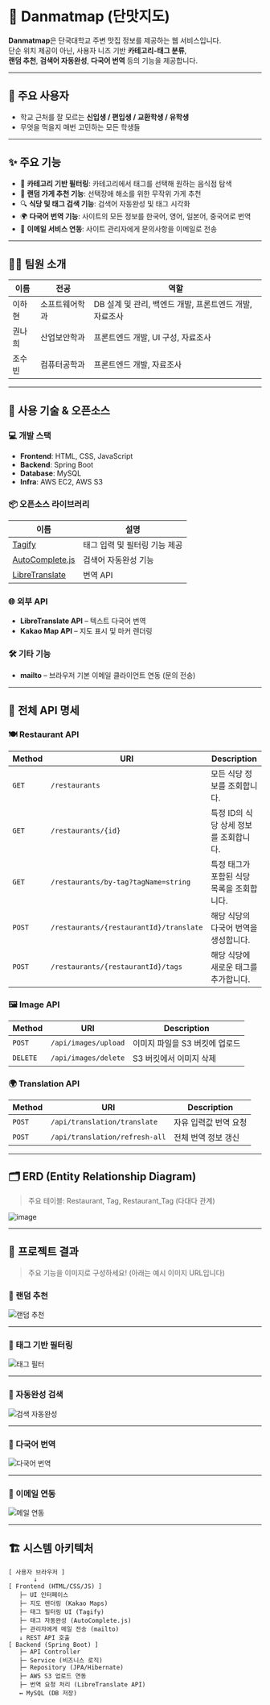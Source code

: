 # 🍭 Danmatmap (단맛지도)

**Danmatmap**은 단국대학교 주변 맛집 정보를 제공하는 웹 서비스입니다.  
단순 위치 제공이 아닌, 사용자 니즈 기반 **카테고리-태그 분류**,  
**랜덤 추천**, **검색어 자동완성**, **다국어 번역** 등의 기능을 제공합니다.

---

## 👥 주요 사용자

- 학교 근처를 잘 모르는 **신입생 / 편입생 / 교환학생 / 유학생**  
- 무엇을 먹을지 매번 고민하는 모든 학생들

---

## ✨ 주요 기능

- 🍱 **카테고리 기반 필터링**: 카테고리에서 태그를 선택해 원하는 음식점 탐색
- 🎲 **랜덤 가게 추천 기능**: 선택장애 해소를 위한 무작위 가게 추천
- 🔍 **식당 및 태그 검색 기능**: 검색어 자동완성 및 태그 시각화
- 🌍 **다국어 번역 기능**: 사이트의 모든 정보를 한국어, 영어, 일본어, 중국어로 번역
- 📧 **이메일 서비스 연동**: 사이트 관리자에게 문의사항을 이메일로 전송

---

## 🧑‍💻 팀원 소개

| 이름   | 전공           | 역할                                                    |
|--------|----------------|---------------------------------------------------------|
| 이하현 | 소프트웨어학과 | DB 설계 및 관리, 백엔드 개발, 프론트엔드 개발, 자료조사 |
| 권나희 | 산업보안학과   | 프론트엔드 개발, UI 구성, 자료조사                    |
| 조수빈 | 컴퓨터공학과   | 프론트엔드 개발, 자료조사                             |

---

## 🧰 사용 기술 & 오픈소스

### 💻 개발 스택

- **Frontend**: HTML, CSS, JavaScript
- **Backend**: Spring Boot
- **Database**: MySQL
- **Infra**: AWS EC2, AWS S3

### 📦 오픈소스 라이브러리

| 이름 | 설명 |
|------|------|
| [Tagify](https://github.com/yairEO/tagify) | 태그 입력 및 필터링 기능 제공 |
| [AutoComplete.js](https://tarekraafat.github.io/autoComplete.js/) | 검색어 자동완성 기능 |
| [LibreTranslate](https://libretranslate.com/) | 번역 API |

### 🌐 외부 API

- **LibreTranslate API** – 텍스트 다국어 번역
- **Kakao Map API** – 지도 표시 및 마커 렌더링

### 🛠 기타 기능

- **mailto** – 브라우저 기본 이메일 클라이언트 연동 (문의 전송)

---

## 📡 전체 API 명세

### 🍽️ Restaurant API

| Method | URI | Description |
|--------|-----|-------------|
| `GET` | `/restaurants` | 모든 식당 정보를 조회합니다. |
| `GET` | `/restaurants/{id}` | 특정 ID의 식당 상세 정보를 조회합니다. |
| `GET` | `/restaurants/by-tag?tagName=string` | 특정 태그가 포함된 식당 목록을 조회합니다. |
| `POST` | `/restaurants/{restaurantId}/translate` | 해당 식당의 다국어 번역을 생성합니다. |
| `POST` | `/restaurants/{restaurantId}/tags` | 해당 식당에 새로운 태그를 추가합니다. |

### 🖼️ Image API

| Method | URI | Description |
|--------|-----|-------------|
| `POST` | `/api/images/upload` | 이미지 파일을 S3 버킷에 업로드 |
| `DELETE` | `/api/images/delete` | S3 버킷에서 이미지 삭제 |

### 🌍 Translation API

| Method | URI | Description |
|--------|-----|-------------|
| `POST` | `/api/translation/translate` | 자유 입력값 번역 요청 |
| `POST` | `/api/translation/refresh-all` | 전체 번역 정보 갱신 |

---

## 🗂️ ERD (Entity Relationship Diagram)

> 주요 테이블: Restaurant, Tag, Restaurant_Tag (다대다 관계)

![image](https://github.com/user-attachments/assets/c45d4e91-837e-47e1-9e35-2130f2b7ced7)


---

## 🏁 프로젝트 결과

> 주요 기능을 이미지로 구성하세요! (아래는 예시 이미지 URL입니다)

### 📌 랜덤 추천

![랜덤 추천](https://your-image-url.com/random-recommendation.png)

---

### 📌 태그 기반 필터링

![태그 필터](https://your-image-url.com/tag-filter.png)

---

### 📌 자동완성 검색

![검색 자동완성](https://your-image-url.com/autocomplete.png)

---

### 📌 다국어 번역

![다국어 번역](https://your-image-url.com/translation.png)

---

### 📌 이메일 연동

![메일 연동](https://your-image-url.com/email.png)

---

## 🏗️ 시스템 아키텍처

```plaintext
[ 사용자 브라우저 ]
       ↓
[ Frontend (HTML/CSS/JS) ]
   ├─ UI 인터페이스
   ├─ 지도 렌더링 (Kakao Maps)
   ├─ 태그 필터링 UI (Tagify)
   ├─ 태그 자동완성 (AutoComplete.js)
   ├─ 관리자에게 메일 전송 (mailto)
   ↓ REST API 호출
[ Backend (Spring Boot) ]
   ├─ API Controller
   ├─ Service (비즈니스 로직)
   ├─ Repository (JPA/Hibernate)
   ├─ AWS S3 업로드 연동
   ├─ 번역 요청 처리 (LibreTranslate API)
   ↔ MySQL (DB 저장)
